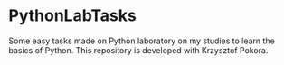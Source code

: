 # PythonLabTasks
Some easy tasks made on Python laboratory on my studies to learn the basics of Python. This repository is developed with Krzysztof Pokora.
